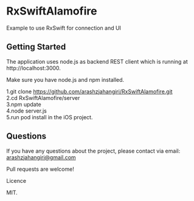 # RxSwiftAlamofire
Example to use RxSwift for connection and UI
<br />
## Getting Started
The application uses node.js as backend REST client which is running at http://localhost:3000.<br />

Make sure you have node.js and npm installed.

1.git clone https://github.com/arashzjahangiri/RxSwiftAlamofire.git<br />
2.cd RxSwiftAlamofire/server<br />
3.npm update<br />
4.node server.js<br />
5.run pod install in the iOS project.<br />

## Questions<br/>
If you have any questions about the project, please contact via email: arashzjahangiri@gmail.com

Pull requests are welcome!

Licence

MIT.

